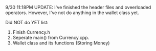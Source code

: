 9/30 11:18PM UPDATE:
I've finished the header files and oveerloaded operators. 
However, I've not do anything in the wallet class yet.

Did NOT do YET list:
1. Finish Currency.h
2. Seperate main() from Currency.cpp.
3. Wallet class and its functions (Storing Money)
